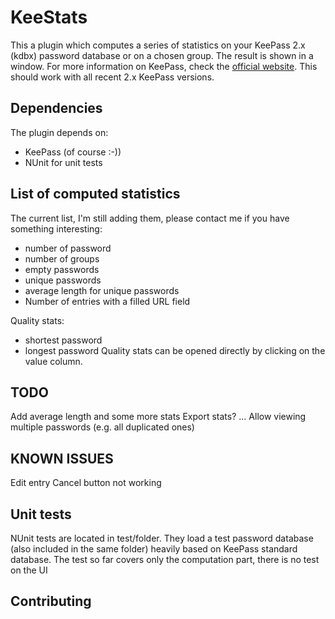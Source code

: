 KeeStats
=============

This a plugin which computes a series of statistics on your KeePass 2.x (kdbx) password database or on a chosen group. The result is shown in a window. For more information on KeePass, check the [official website](http://www.keepass.info/). This should work with all recent 2.x KeePass versions.

Dependencies
-------

The plugin depends on:

* KeePass (of course :-))
* NUnit for unit tests

List of computed statistics
-----------

The current list, I'm still adding them, please contact me if you have something interesting:
* number of password
* number of groups
* empty passwords
* unique passwords
* average length for unique passwords
* Number of entries with a filled URL field

Quality stats:
* shortest password
* longest password
Quality stats can be opened directly by clicking on the value column.

TODO
------------
Add average length and some more stats
Export stats?
...
Allow viewing multiple passwords (e.g. all duplicated ones)

KNOWN ISSUES
------------
Edit entry Cancel button not working

Unit tests
------------
NUnit tests are located in test/folder. They load a test password database (also included in the same folder) heavily based on KeePass standard database. The test so far covers only the computation part, there is no test on the UI

Contributing
------------

